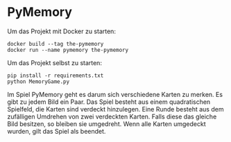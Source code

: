 # PyMemory

Um das Projekt mit Docker zu starten:

```
docker build --tag the-pymemory
docker run --name pymemory the-pymemory
```

Um das Projekt selbst zu starten:
```
pip install -r requirements.txt
python MemoryGame.py
```

Im Spiel PyMemory geht es darum sich verschiedene Karten zu merken.
Es gibt zu jedem Bild ein Paar. 
Das Spiel besteht aus einem quadratischen Spielfeld, die Karten sind verdeckt hinzulegen.
Eine Runde besteht aus dem zufälligen Umdrehen von zwei verdeckten Karten. 
Falls diese das gleiche Bild besitzen, so bleiben sie umgedreht.
Wenn alle Karten umgedeckt wurden, gilt das Spiel als beendet.

